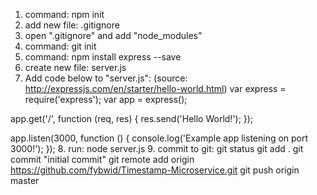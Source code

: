 1. command: npm init
2. add new file: .gitignore
3. open ".gitignore" and add "node_modules"
4. command: git init
5. command: npm install express --save
6. create new file: server.js
7. Add code below to "server.js": (source: http://expressjs.com/en/starter/hello-world.html)
var express = require('express');
var app = express();

app.get('/', function (req, res) {
  res.send('Hello World!');
});

app.listen(3000, function () {
  console.log('Example app listening on port 3000!');
});
8. run: node server.js
9. commit to git:
    git status
    git add .
    git commit "initial commit"
    git remote add origin https://github.com/fybwid/Timestamp-Microservice.git
    git push origin master
    